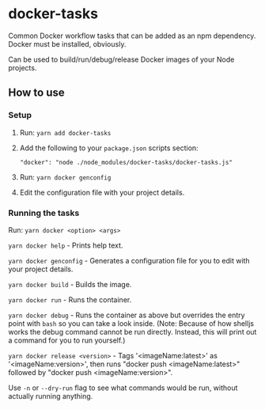 # docker-tasks

Common Docker workflow tasks that can be added as an npm dependency. Docker must be installed, obviously.

Can be used to build/run/debug/release Docker images of your Node projects.

## How to use

### Setup

1. Run: `yarn add docker-tasks`
2. Add the following to your `package.json` scripts section:

    `"docker": "node ./node_modules/docker-tasks/docker-tasks.js"`

3. Run: `yarn docker genconfig`
4. Edit the configuration file with your project details.

### Running the tasks

Run: `yarn docker <option> <args>`

`yarn docker help` - Prints help text.

`yarn docker genconfig` - Generates a configuration file for you to edit with your project details.

`yarn docker build` - Builds the image.

`yarn docker run` - Runs the container.

`yarn docker debug` - Runs the container as above but overrides the entry point with `bash` so you can take a look inside. (Note: Because of how shelljs works the debug command cannot be run directly. Instead, this will print out a command for you to run yourself.)

`yarn docker release <version>` - Tags '&lt;imageName:latest&gt;' as '&lt;imageName:version&gt;', then runs "docker push &lt;imageName:latest&gt;" followed by "docker push &lt;imageName:version&gt;".

Use `-n` or `--dry-run` flag to see what commands would be run, without actually running anything.
